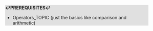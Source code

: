 <div style="margin:2em; background-color: #e0e0e0;">

<strong>↩PREREQUISITES↩</strong>

 * Operators_TOPIC (just the basics like comparison and arithmetic)

</div>

